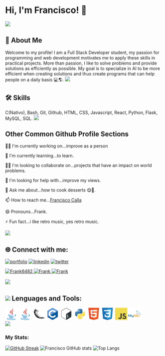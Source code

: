 # Hi, I'm Francisco! 👋
<img src="https://user-images.githubusercontent.com/73097560/115834477-dbab4500-a447-11eb-908a-139a6edaec5c.gif">

## 🚀 About Me
Welcome to my profile! I am a Full Stack Developer student, my passion for programming and web development motivates me to apply these skills in practical projects. More than passion, I like to solve problems and provide solutions as efficiently as possible. My goal is to specialize in AI to be more efficient when creating solutions and thus create programs that can help people on a daily basis 💻🌎.
<img src="https://user-images.githubusercontent.com/73097560/115834477-dbab4500-a447-11eb-908a-139a6edaec5c.gif">

## 🛠 Skills
C(Nativo), Bash, Git, Github, HTML, CSS, Javascript, React, Python, Flask, MySQL, SQL.
<img src="https://user-images.githubusercontent.com/73097560/115834477-dbab4500-a447-11eb-908a-139a6edaec5c.gif">

## Other Common Github Profile Sections
👩‍💻 I'm currently working on...improve as a person

🧠 I'm currently learning...to learn.

👯‍♀️ I'm looking to collaborate on...projects that have an impact on world problems.

🤔 I'm looking for help with...improve my views.

💬 Ask me about...how to cook desserts 😋🍜.

📫 How to reach me...[Francisco Calla](https://www.linkedin.com/in/francisco-jes%C3%BAs-sono-callla-820a6526a/)

😄 Pronouns...Frank.

⚡️ Fun fact...i like retro music, yes retro music.

<img src="https://user-images.githubusercontent.com/73097560/115834477-dbab4500-a447-11eb-908a-139a6edaec5c.gif">

## 🌐 Connect with me: 

[![portfolio](https://img.shields.io/badge/my_portfolio-000?style=for-the-badge&logo=ko-fi&logoColor=white)](https://katherineoelsner.com/)
[![linkedin](https://img.shields.io/badge/linkedin-0A66C2?style=for-the-badge&logo=linkedin&logoColor=white)](https://www.linkedin.com/in/francisco-jes%C3%BAs-sono-callla-820a6526a/)
[![twitter](https://img.shields.io/badge/twitter-1DA1F2?style=for-the-badge&logo=twitter&logoColor=white)](https://twitter.com/FrankSC6482)


  <a href="https://twitter.com/FrankSC6482">
    <img src="https://1000logos.net/wp-content/uploads/2017/06/Twitter-Log%D0%BE.png" alt="Frank6482" width="40" height="30">
  </a>
  <a href="https://www.linkedin.com/in/francisco-sono-820a6526a/">
    <img src="https://cdn-icons-png.flaticon.com/256/174/174857.png" alt="Frank" width="30" height="30">
  </a>
  <a href="https://medium.com/@5784_99824">
    <img src="https://cdn1.iconfinder.com/data/icons/social-media-circle-7/512/Circled_Medium_svg5-512.png" alt="Frank" width="32" height="32">
  </a>
<br><br>

<img src="https://user-images.githubusercontent.com/73097560/115834477-dbab4500-a447-11eb-908a-139a6edaec5c.gif">

## <img src="https://media2.giphy.com/media/QssGEmpkyEOhBCb7e1/giphy.gif?cid=ecf05e47a0n3gi1bfqntqmob8g9aid1oyj2wr3ds3mg700bl&rid=giphy.gif" width ="25"><b> Lenguages and Tools:</b>


<div>
  <img src="https://github.com/devicons/devicon/blob/master/icons/java/java-original.svg" title="C" alt="C" width="40" height="40"/>
  <img src="https://github.com/devicons/devicon/blob/master/icons/java/java-original.svg" title="C" alt="C" width="40" height="40"/>
  <img src="https://github.com/devicons/devicon/blob/master/icons/flask/flask-original.svg" title="C" alt="C" width="40" height="40"/>
  <img src="https://github.com/devicons/devicon/blob/master/icons/c/c-original.svg" title="C" alt="C" width="40" height="40"/>
  <img src="https://github.com/devicons/devicon/blob/master/icons/bash/bash-original.svg" title="bash" alt="bash" width="40" height="40"/>
  <img src="https://github.com/devicons/devicon/blob/master/icons/python/python-original.svg" title="Python" alt="Python" width="40" height="40"/>
  <img src="https://github.com/devicons/devicon/blob/master/icons/html5/html5-original.svg" title="HTML" alt="HTML" width="40" height="40"/>
  <img src="https://github.com/devicons/devicon/blob/master/icons/css3/css3-original.svg" title="CSS" alt="CSS" width="40" height="40"/>
  <img src="https://github.com/devicons/devicon/blob/master/icons/javascript/javascript-original.svg" title="CSS" alt="CSS" width="40" height="40"/>
  <img src="https://github.com/devicons/devicon/blob/master/icons/mysql/mysql-original-wordmark.svg" title="MySQL" alt="MySQL" width="40" height="40"/>
</div>
<img src="https://user-images.githubusercontent.com/73097560/115834477-dbab4500-a447-11eb-908a-139a6edaec5c.gif">

<h3>My Stats: </h3>

[![GitHub Streak](https://streak-stats.demolab.com?user=Flagelo6482&theme=github-dark-blue)](https://git.io/streak-stats)
![Francisco GitHub stats](https://github-readme-stats.vercel.app/api?username=Flagelo6482&show_icons=true&theme=radical)
![Top Langs](https://github-readme-stats.vercel.app/api/top-langs/?username=Flagelo6482&size_weight=0.5&count_weight=0.5)










